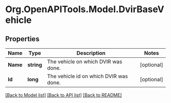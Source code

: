 # Org.OpenAPITools.Model.DvirBaseVehicle
## Properties

Name | Type | Description | Notes
------------ | ------------- | ------------- | -------------
**Name** | **string** | The vehicle on which DVIR was done. | [optional] 
**Id** | **long** | The vehicle id on which DVIR was done. | [optional] 

[[Back to Model list]](../README.md#documentation-for-models) [[Back to API list]](../README.md#documentation-for-api-endpoints) [[Back to README]](../README.md)

